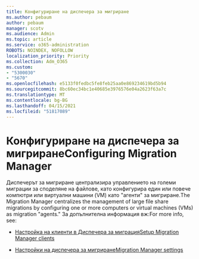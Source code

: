 ```yaml
---
title: Конфигуриране на диспечера за мигриране
ms.author: pebaum
author: pebaum
manager: scotv
ms.audience: Admin
ms.topic: article
ms.service: o365-administration
ROBOTS: NOINDEX, NOFOLLOW
localization_priority: Priority
ms.collection: Adm_O365
ms.custom:
- "5300030"
- "5670"
ms.openlocfilehash: e5133f0fedbc5fe8feb25aa0e869234619bd5b94
ms.sourcegitcommit: 8bc60ec34bc1e40685e3976576e04a2623f63a7c
ms.translationtype: MT
ms.contentlocale: bg-BG
ms.lasthandoff: 04/15/2021
ms.locfileid: "51817089"
---
```

# <a name="configuring-migration-manager"></a><span data-ttu-id="3f1a4-102">Конфигуриране на диспечера за мигриране</span><span class="sxs-lookup"><span data-stu-id="3f1a4-102">Configuring Migration Manager</span></span>

<span data-ttu-id="3f1a4-103">Диспечерът за мигриране централизира управлението на големи миграции за споделяне на файлове, като конфигурира един или повече компютри или виртуални машини (VM) като "агенти" за мигриране.</span><span class="sxs-lookup"><span data-stu-id="3f1a4-103">The Migration Manager centralizes the management of large file share migrations by configuring one or more computers or virtual machines (VMs) as migration "agents."</span></span> <span data-ttu-id="3f1a4-104">За допълнителна информация вж:</span><span class="sxs-lookup"><span data-stu-id="3f1a4-104">For more info, see:</span></span>

- [<span data-ttu-id="3f1a4-105">Настройка на клиенти в Диспечера за миграция</span><span class="sxs-lookup"><span data-stu-id="3f1a4-105">Setup Migration Manager clients</span></span>](https://docs.microsoft.com/sharepointmigration/mm-setup-clients)

- [<span data-ttu-id="3f1a4-106">Настройки на диспечера за мигриране</span><span class="sxs-lookup"><span data-stu-id="3f1a4-106">Migration Manager settings</span></span>](https://docs.microsoft.com/sharepointmigration/mm-settings)
